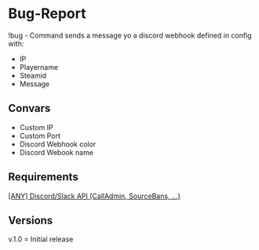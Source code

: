 # Bug-Report

!bug <description> - Command sends a message yo a discord webhook defined in config with:

- IP
- Playername
- Steamid
- Message

## Convars
- Custom IP 
- Custom Port
- Discord Webhook color
- Discord Webook name

## Requirements
[[ANY] Discord/Slack API (CallAdmin, SourceBans, ...)](https://forums.alliedmods.net/showthread.php?t=292663)
## Versions
v.1.0 = Initial release